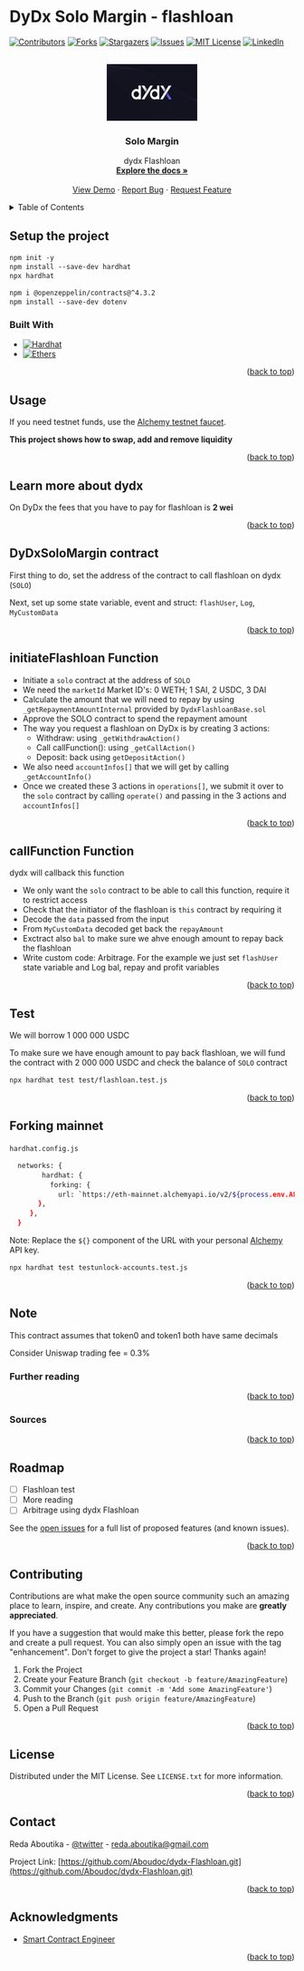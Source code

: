 # DyDx Solo Margin - flashloan

<a name="readme-top"></a>

[![Contributors][contributors-shield]][contributors-url]
[![Forks][forks-shield]][forks-url]
[![Stargazers][stars-shield]][stars-url]
[![Issues][issues-shield]][issues-url]
[![MIT License][license-shield]][license-url]
[![LinkedIn][linkedin-shield]][linkedin-url]

<!-- PROJECT LOGO -->
<br />
<div align="center">
  <a href="https://github.com/Aboudoc/dydx-Flashloan.git">
    <img src="images/logo1.png" alt="Logo" width="160" height="100">
  </a>

<h3 align="center">Solo Margin</h3>

  <p align="center">
    dydx Flashloan
    <br />
    <a href="https://github.com/Aboudoc/dydx-Flashloan"><strong>Explore the docs »</strong></a>
    <br />
    <br />
    <a href="https://github.com/Aboudoc/dydx-Flashloan">View Demo</a>
    ·
    <a href="https://github.com/Aboudoc/dydx-Flashloan/issues">Report Bug</a>
    ·
    <a href="https://github.com/Aboudoc/dydx-Flashloan/issues">Request Feature</a>
  </p>
</div>

<!-- TABLE OF CONTENTS -->
<details>
  <summary>Table of Contents</summary>
  <ol>
    <li>
      <a href="#about-the-project">About The Project</a>
      <ul>
        <li><a href="#built-with">Built With</a></li>
      </ul>
    </li>
    <li>
      <a href="#getting-started">Getting Started</a>
      <ul>
        <li><a href="#prerequisites">Prerequisites</a></li>
        <li><a href="#installation">Installation</a></li>
      </ul>
    </li>
    <li><a href="#usage">Usage</a></li>
    <li><a href="#Learn-more-about-dydx">Learn more about dydx</a></li>
    <li><a href="#DyDxSoloMargin-contract">DyDxSoloMargin contract</a></li>
    <li><a href="#initiateFlashloan-Function">initiateFlashloan Function</a></li>
    <li><a href="#callFunction-Function">callFunction Function</a></li>
    <li><a href="#Test">Test</a></li>
    <li><a href="#Forking-mainnet">Forking mainnet</a></li>
    <li><a href="#Note">Note</a></li>
    <li><a href="#roadmap">Roadmap</a></li>
    <li><a href="#contributing">Contributing</a></li>
    <li><a href="#license">License</a></li>
    <li><a href="#contact">Contact</a></li>
    <li><a href="#acknowledgments">Acknowledgments</a></li>
  </ol>
</details>

## Setup the project

```shell
npm init -y
npm install --save-dev hardhat
npx hardhat
```

```shell
npm i @openzeppelin/contracts@^4.3.2
npm install --save-dev dotenv
```

### Built With

- [![Hardhat][Hardhat]][Hardhat-url]
- [![Ethers][Ethers.js]][Ethers-url]

<p align="right">(<a href="#readme-top">back to top</a>)</p>

## Usage

If you need testnet funds, use the [Alchemy testnet faucet](https://goerlifaucet.com/).

**This project shows how to swap, add and remove liquidity**

<p align="right">(<a href="#readme-top">back to top</a>)</p>

## Learn more about dydx

On DyDx the fees that you have to pay for flashloan is **2 wei**

<p align="right">(<a href="#readme-top">back to top</a>)</p>

## DyDxSoloMargin contract

First thing to do, set the address of the contract to call flashloan on dydx (`SOLO`)

Next, set up some state variable, event and struct: `flashUser`, `Log`, `MyCustomData`

<p align="right">(<a href="#readme-top">back to top</a>)</p>

## initiateFlashloan Function

- Initiate a `solo` contract at the address of `SOLO`
- We need the `marketId`
  Market ID's: 0 WETH; 1 SAI, 2 USDC, 3 DAI
- Calculate the amount that we will need to repay by using `_getRepaymentAmountInternal` provided by `DydxFlashloanBase.sol`
- Approve the SOLO contract to spend the repayment amount
- The way you request a flashloan on DyDx is by creating 3 actions:
  - Withdraw: using `_getWithdrawAction()`
  - Call callFunction(): using `_getCallAction()`
  - Deposit: back using `getDepositAction()`
- We also need `accountInfos[]` that we will get by calling `_getAccountInfo()`
- Once we created these 3 actions in `operations[]`, we submit it over to the `solo` contract by calling `operate()` and passing in the 3 actions and `accountInfos[]`

<p align="right">(<a href="#readme-top">back to top</a>)</p>

## callFunction Function

dydx will callback this function

- We only want the `solo` contract to be able to call this function, require it to restrict access
- Check that the initiator of the flashloan is `this` contract by requiring it
- Decode the `data` passed from the input
- From `MyCustomData` decoded get back the `repayAmount`
- Exctract also `bal` to make sure we ahve enough amount to repay back the flashloan
- Write custom code: Arbitrage. For the example we just set `flashUser` state variable and Log bal, repay and profit variables

<p align="right">(<a href="#readme-top">back to top</a>)</p>

## Test

We will borrow 1 000 000 USDC

To make sure we have enough amount to pay back flashloan, we will fund the contract with 2 000 000 USDC and check the balance of `SOLO` contract

```sh
npx hardhat test test/flashloan.test.js
```

<p align="right">(<a href="#readme-top">back to top</a>)</p>

## Forking mainnet

`hardhat.config.js`

```sh
  networks: {
        hardhat: {
          forking: {
            url: `https://eth-mainnet.alchemyapi.io/v2/${process.env.ALCHEMY_API_KEY}`,
       },
     },
  }
```

Note: Replace the `${}` component of the URL with your personal [Alchemy](https://www.alchemy.com/) API key.

```sh
npx hardhat test testunlock-accounts.test.js
```

<p align="right">(<a href="#readme-top">back to top</a>)</p>

## Note

This contract assumes that token0 and token1 both have same decimals

Consider Uniswap trading fee = 0.3%

### Further reading

<p align="right">(<a href="#readme-top">back to top</a>)</p>

### Sources

<p align="right">(<a href="#readme-top">back to top</a>)</p>

<!-- ROADMAP -->

## Roadmap

- [ ] Flashloan test
- [ ] More reading
- [ ] Arbitrage using dydx Flashloan

See the [open issues](https://github.com/Aboudoc/dydx-Flashloan.git/issues) for a full list of proposed features (and known issues).

<p align="right">(<a href="#readme-top">back to top</a>)</p>

<!-- CONTRIBUTING -->

## Contributing

Contributions are what make the open source community such an amazing place to learn, inspire, and create. Any contributions you make are **greatly appreciated**.

If you have a suggestion that would make this better, please fork the repo and create a pull request. You can also simply open an issue with the tag "enhancement".
Don't forget to give the project a star! Thanks again!

1. Fork the Project
2. Create your Feature Branch (`git checkout -b feature/AmazingFeature`)
3. Commit your Changes (`git commit -m 'Add some AmazingFeature'`)
4. Push to the Branch (`git push origin feature/AmazingFeature`)
5. Open a Pull Request

<p align="right">(<a href="#readme-top">back to top</a>)</p>

<!-- LICENSE -->

## License

Distributed under the MIT License. See `LICENSE.txt` for more information.

<p align="right">(<a href="#readme-top">back to top</a>)</p>

<!-- CONTACT -->

## Contact

Reda Aboutika - [@twitter](https://twitter.com/AboutikaR) - reda.aboutika@gmail.com

Project Link: [https://github.com/Aboudoc/dydx-Flashloan.git](https://github.com/Aboudoc/dydx-Flashloan.git)

<p align="right">(<a href="#readme-top">back to top</a>)</p>

<!-- ACKNOWLEDGMENTS -->

## Acknowledgments

- [Smart Contract Engineer](https://www.smartcontract.engineer/)

<p align="right">(<a href="#readme-top">back to top</a>)</p>

<!-- MARKDOWN LINKS & IMAGES -->
<!-- https://www.markdownguide.org/basic-syntax/#reference-style-links -->

[contributors-shield]: https://img.shields.io/github/contributors/Aboudoc/dydx-Flashloan.svg?style=for-the-badge
[contributors-url]: https://github.com/Aboudoc/dydx-Flashloan/graphs/contributors
[forks-shield]: https://img.shields.io/github/forks/Aboudoc/dydx-Flashloan.svg?style=for-the-badge
[forks-url]: https://github.com/Aboudoc/dydx-Flashloan/network/members
[stars-shield]: https://img.shields.io/github/stars/Aboudoc/dydx-Flashloan.svg?style=for-the-badge
[stars-url]: https://github.com/Aboudoc/dydx-Flashloan/stargazers
[issues-shield]: https://img.shields.io/github/issues/Aboudoc/dydx-Flashloan.svg?style=for-the-badge
[issues-url]: https://github.com/Aboudoc/dydx-Flashloan/issues
[license-shield]: https://img.shields.io/github/license/Aboudoc/dydx-Flashloan.svg?style=for-the-badge
[license-url]: https://github.com/Aboudoc/dydx-Flashloan/blob/master/LICENSE.txt
[linkedin-shield]: https://img.shields.io/badge/-LinkedIn-black.svg?style=for-the-badge&logo=linkedin&colorB=555
[linkedin-url]: https://www.linkedin.com/in/r%C3%A9da-aboutika-34305453/?originalSubdomain=fr
[product-screenshot]: https://ethereum.org/static/28214bb68eb5445dcb063a72535bc90c/9019e/hero.webp
[Hardhat]: https://img.shields.io/badge/Hardhat-20232A?style=for-the-badge&logo=hardhat&logoColor=61DAFB
[Hardhat-url]: https://hardhat.org/
[Ethers.js]: https://img.shields.io/badge/ethers.js-000000?style=for-the-badge&logo=ethersdotjs&logoColor=white
[Ethers-url]: https://docs.ethers.org/v5/
[Vue.js]: https://img.shields.io/badge/Vue.js-35495E?style=for-the-badge&logo=vuedotjs&logoColor=4FC08D
[Vue-url]: https://vuejs.org/
[Angular.io]: https://img.shields.io/badge/Angular-DD0031?style=for-the-badge&logo=angular&logoColor=white
[Angular-url]: https://angular.io/
[Svelte.dev]: https://img.shields.io/badge/Svelte-4A4A55?style=for-the-badge&logo=svelte&logoColor=FF3E00
[Svelte-url]: https://svelte.dev/
[Laravel.com]: https://img.shields.io/badge/Laravel-FF2D20?style=for-the-badge&logo=laravel&logoColor=white
[Laravel-url]: https://laravel.com
[Bootstrap.com]: https://img.shields.io/badge/Bootstrap-563D7C?style=for-the-badge&logo=bootstrap&logoColor=white
[Bootstrap-url]: https://getbootstrap.com
[JQuery.com]: https://img.shields.io/badge/jQuery-0769AD?style=for-the-badge&logo=jquery&logoColor=white
[JQuery-url]: https://jquery.com
